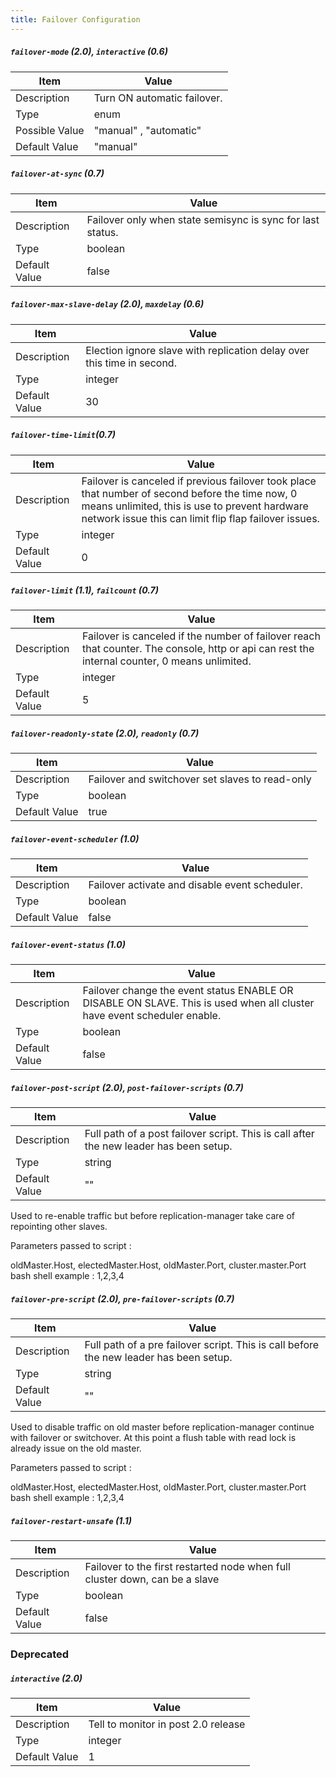 ```yaml
---
title: Failover Configuration
---
```


##### `failover-mode` (2.0), `interactive` (0.6)

| Item          | Value |
| ----          | ----- |
| Description   | Turn ON automatic failover.|
| Type          | enum |
| Possible Value | "manual" , "automatic" |
| Default Value | "manual" |

##### `failover-at-sync` (0.7)

| Item          | Value |
| ----          | ----- |
| Description   | Failover only when state semisync is sync for last status. |
| Type          | boolean |
| Default Value | false |


##### `failover-max-slave-delay` (2.0), `maxdelay` (0.6)

| Item          | Value |
| ----          | ----- |
| Description   | Election ignore slave with replication delay over this time in second. |
| Type          | integer |
| Default Value | 30 |

##### `failover-time-limit`(0.7)

| Item          | Value |
| ----          | ----- |
| Description   | Failover is canceled if previous failover took place that number of second before the time now, 0 means unlimited, this is use to prevent hardware network issue this can limit flip flap failover issues. |
| Type          | integer |
| Default Value | 0 |

##### `failover-limit` (1.1), `failcount` (0.7)
| Item          | Value |
| ----          | ----- |
| Description   | Failover is canceled if the number of failover reach that counter. The console, http or api can rest the internal counter, 0 means unlimited.  |
| Type          | integer |
| Default Value | 5 |

##### `failover-readonly-state` (2.0), `readonly` (0.7)

| Item          | Value |
| ----          | ----- |
| Description   | Failover and switchover set slaves to read-only |
| Type          | boolean |
| Default Value | true |

##### `failover-event-scheduler` (1.0)

| Item          | Value |
| ----          | ----- |
| Description   | Failover activate and disable event scheduler. |
| Type          | boolean |
| Default Value | false |

##### `failover-event-status` (1.0)

| Item          | Value |
| ----          | ----- |
| Description   | Failover change the event status ENABLE OR DISABLE ON SLAVE. This is used when all cluster have event scheduler enable. |
| Type          | boolean |
| Default Value | false |

##### `failover-post-script` (2.0),  `post-failover-scripts` (0.7)

| Item          | Value |
| ----          | ----- |
| Description   | Full path of a post failover script. This is call after the new leader has been setup. |
| Type          | string |
| Default Value | "" |

Used to re-enable traffic but before replication-manager take care of repointing other slaves.

Parameters passed to script :

oldMaster.Host, electedMaster.Host, oldMaster.Port, cluster.master.Port
bash shell example : $1,$2,$3,$4

##### `failover-pre-script` (2.0),  `pre-failover-scripts` (0.7)

| Item          | Value |
| ----          | ----- |
| Description   | Full path of a pre failover script. This is call before the new leader has been setup. |
| Type          | string |
| Default Value | "" |

Used to disable traffic on old master before replication-manager continue with failover or switchover. At this  point a flush table with read lock is already issue on the old master.  

Parameters passed to script :

oldMaster.Host, electedMaster.Host, oldMaster.Port, cluster.master.Port
bash shell example : $1,$2,$3,$4


##### `failover-restart-unsafe` (1.1)

| Item          | Value |
| ----          | ----- |
| Description   | Failover to the first restarted node when full cluster down, can be a slave  |
| Type          | boolean |
| Default Value | false |


### Deprecated

##### `interactive`  (2.0)

| Item          | Value |
| ----          | ----- |
| Description   | Tell to monitor in post 2.0 release |
| Type          | integer |
| Default Value | 1 |

